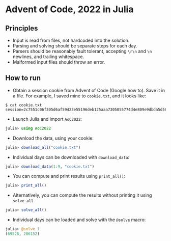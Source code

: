 # Advent of Code, 2022 in Julia

## Principles
* Input is read from files, not hardcoded into the solution.
* Parsing and solving should be separate steps for each day.
* Parsers should be reasonably fault tolerant, accepting `\r\n` and `\n` newlines,
  and trailing whitespace.
* Malformed input files should throw an error.

## How to run
* Obtain a session cookie from Advent of Code (Google how to). Save it in a file.
  For example, I saved mine to `cookie.txt`, and it looks like:

```
$ cat cookie.txt
session=2c7551c06f305d6af59423e55196deb125aaa7305055774d4e809e9dbda5d5618ab5de63fa8d3a73bbc522092d55307a944231b49a3658bc31720af6c1ff1654
```

* Launch Julia and import `AoC2022`:
```julia
julia> using AoC2022
```

* Download the data, using your cookie:
```julia
julia> download_all("cookie.txt")
```

* Individual days can be downloaded with `download_data`:
```julia
julia> download_data(1:9, "cookie.txt")
```

* You can compute and print results using `print_all()`:
```julia
julia> print_all()
```

* Alternatively, you can compute the results without printing it using `solve_all`
```julia
julia> solve_all()
```

* Individual days can be loaded and solve with the `@solve` macro:
```julia
julia> @solve 1
(69528, 206152)
```
